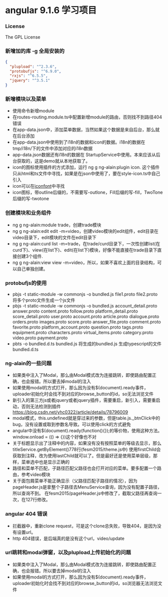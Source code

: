 # angular 9.1.6 学习项目

### License

The GPL License

### 新增加的库 -g 全局安装的
```json
{
  "plupload": "^2.3.6",
  "protobufjs": "^6.9.0",
  "rxjs": "^6.5.5",
  "jquery": "^3.5.1"
}
```

### 新增模块以及菜单
* 使用命令新增module
* 在routes-routing.module.ts中配置新增module的路由，否则找不到路径404错误
* 在app-data.json中，添加菜单数据，当然如果这个数据是来自后台，那么就在后台添加
* 在app-data.json中使用到了i18n的数据和icon的数据。i18n的数据在tmp/i18n/下的文件中添加对应的i18n数据
* app-data.json数据还有i18n的数据在 StartupService中使用。本来应该从后台获取的，这是demo就从本地获取了。
* icon的图标使用插件的方式添加，运行 ng g ng-alain:plugin icon. 这个插件只从html和ts文件中寻找，如果是在json中使用了，要在style-icon.ts中自己引入
* icon可以在[iconfont](https://www.iconfont.cn/collections/detail?spm=a313x.7781069.1998910419.d9df05512&cid=9402)中寻找
* icon图标，带outline后缀的，不需要写-outlone，Fill后缀的写-fill，TwoTone后缀的写-twotone

### 创建模块和业务组件
* ng g ng-alain:module trade，创建trade模块
* ng g ng-alain:edit edit -m=video，创建video模块的edit组件，edit目录在video目录下，edit模块的文件在edit目录下
* ng g ng-alain:curd list -m=trade，在trade/curd目录下，一次性创建list(在curd下)、view(在list下)、edit(在list下)模块，好像不能直接在trade目录下直接创建3个组件.
* ng g ng-alain:view view -m=video，所以，如果不喜欢上面的目录结构，可以自己单独创建。

### protobufjs的使用
* pbjs -t static-module -w commonjs -o bundled.js file1.proto file2.proto
将多个proto文件生成一个js文件
* pbjs -t static-module -w commonjs -o bundled.js account_detail.proto answer.proto content.proto follow.proto platform_detail.proto score_detail.proto user.proto account.proto article.proto dialogue.proto orders.proto images.proto score.proto answer_file.proto comment.proto favorite.proto platform_account.proto question.proto tags.proto equipment.proto characters.proto virtual_items.proto category.proto video.proto payment.proto
* pbts -o bundled.d.ts bundled.js
将生成的bundled.js 生成typescript的文件bundled.d.ts

### ng-alain的一些问题
* 如果类中注入了Modal，那么由Modal模式改为连接跳转，即使路由配置正确，也会报错。所以要去掉modal的注入
* 如果使用modal的方式打开，那么因为没有$(document).ready事件，uploader初始化时会找不到对应的browse_button的id，so无法浏览文件
* 新引入的第三方js或者jquery或者jquery插件，需要重启，新引入，需要重启动，否则无法检测到插件 https://blog.csdn.net/yhc0322/article/details/78796009
* modal模式，this.undefined就是穿过来的参数，但是table.js._btnClick中的bug，没有设置或取到参数名导致。可以使用click的方式避免
* angular中没有$(document).ready(function(){});的等价物，使用这种方法。window.onload = (() => {})这个好像也不对
* 关于标题显示出了注释中的内容，如果没有没有按照菜单的等级去显示，那么titleService.getByElement()778行(fesm2015/theme.js中)
使用firstChild会获取到注释，改为使用lastChild就可以了。但是最好还是使用菜单层级，那样，菜单选中也是显示正确的
* 路径和菜单不匹配，子路径匹配父路径也会打开对应的菜单。要多配置一个路由，参考video模块
* 关于面包屑菜单不能正确显示（父路径匹配子路径的情况），因为pageHeader.js是拿整个子路径去MenuService查询，因为没有配置子路径，所以查询不到。
在fesm2015/pageHeader.js中修改了，截取父路径再查询一次，在127行修改。

### angular 404 错误
* 拦截器中，重新clone request，可是这个clone总失败，导致404，是因为没有设置url。
* http 404错误，是后端真的是没有这个url，video/update

### url跳转和modal弹窗，以及plupload上传初始化的问题
- 如果类中注入了Modal，那么由Modal模式改为连接跳转，即使路由配置正确，也会报错。所以要去掉modal的注入
- 如果使用modal的方式打开，那么因为没有$(document).ready事件，uploader初始化时会找不到对应的browse_button的id，so浏览器无法浏览文件
